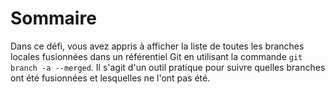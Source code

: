 # Sommaire

Dans ce défi, vous avez appris à afficher la liste de toutes les branches locales fusionnées dans un référentiel Git en utilisant la commande `git branch -a --merged`. Il s'agit d'un outil pratique pour suivre quelles branches ont été fusionnées et lesquelles ne l'ont pas été.
